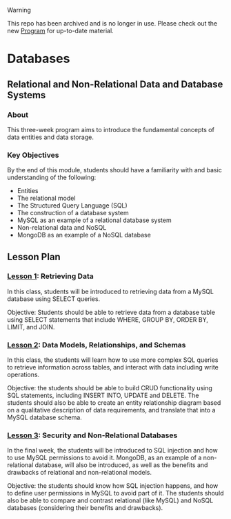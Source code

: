 > [!WARNING]  
> This repo has been archived and is no longer in use. Please check out the new [Program](https://github.com/HackYourFuture-CPH/program) for up-to-date material.

# Databases

## Relational and Non-Relational Data and Database Systems

### About

This three-week program aims to introduce the fundamental concepts of data entities and data storage.

### Key Objectives

By the end of this module, students should have a familiarity with and basic understanding of the following:

- Entities
- The relational model
- The Structured Query Language (SQL)
- The construction of a database system
- MySQL as an example of a relational database system
- Non-relational data and NoSQL
- MongoDB as an example of a NoSQL database

## Lesson Plan

### [Lesson 1](lesson1/): Retrieving Data

In this class, students will be introduced to retrieving data from a MySQL database using SELECT queries.

Objective: Students should be able to retrieve data from a database table using SELECT statements that include WHERE, GROUP BY, ORDER BY, LIMIT, and JOIN.

### [Lesson 2](lesson2/): Data Models, Relationships, and Schemas

In this class, the students will learn how to use more complex SQL queries to retrieve information across tables, and interact with data including write operations.

Objective: the students should be able to build CRUD functionality using SQL statements, including INSERT INTO, UPDATE and DELETE. The students should also be able to create an entity relationship diagram based on a qualitative description of data requirements, and translate that into a MySQL database schema.

### [Lesson 3](lesson3/): Security and Non-Relational Databases

In the final week, the students will be introduced to SQL injection and how to use MySQL permissions to avoid it. MongoDB, as an example of a non-relational database, will also be introduced, as well as the benefits and drawbacks of relational and non-relational models.

Objective: the students should know how SQL injection happens, and how to define user permissions in MySQL to avoid part of it. The students should also be able to compare and contrast relational (like MySQL) and NoSQL databases (considering their benefits and drawbacks).
